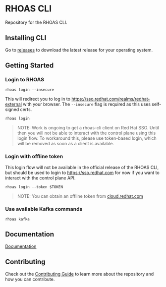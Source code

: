 # RHOAS CLI

Repository for the RHOAS CLI.

## Installing CLI

Go to [releases](https://github.com/bf2fc6cc711aee1a0c2a/cli/releases) to download the latest release for your operating system.

## Getting Started

### Login to RHOAS

```shell
rhoas login --insecure
```

This will redirect you to log in to https://sso.redhat.com/realms/redhat-external with your browser. The `--insecure` flag is required as this uses self-signed certs.

```shell
rhoas login
```

> NOTE: Work is ongoing to get a rhoas-cli client on Red Hat SSO. Until then you will not be able to interact with the control plane using this login flow. To workaround this, please use token-based login, which will be removed as soon as a client is available.

### Login with offline token

This login flow will not be available in the official release of the RHOAS CLI, but should be used to login to https://sso.redhat.com for now if you want to interact with the control plane API.

```shell
rhoas login --token $TOKEN
```

> NOTE: You can obtain an offline token from [cloud.redhat.com](https://cloud.redhat.com/openshift/token)

### Use available Kafka commands

```
rhoas kafka
```

## Documentation

[Documentation](./docs) 


## Contributing

Check out the [Contributing Guide](./CONTRIBUTING.md) to learn more about the repository and how you can contribute.
